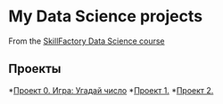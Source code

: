 # My Data Science projects

From the [SkillFactory Data Science course](https://skillfactory.ru/data-scientist)
## Проекты

*[Проект 0. Игра: Угадай число](https://github.com/SkillfactoryDS/sf_data_science/tree/main/project_0)
*[Проект 1.](_______)
*[Проект 2.](_______)